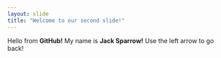 ```yaml
---
layout: slide
title: "Welcome to our second slide!"
---
```

Hello from **GitHub!** My name is **Jack Sparrow!**
Use the left arrow to go back!
